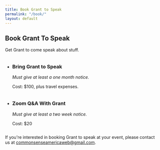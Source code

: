```yaml
---
title: Book Grant to Speak
permalink: "/book/"
layout: default
---
```


<div class="topnav-spacer"></div>
<div class="index-sections content section">
  <h2 class="red-header">Book Grant To Speak</h2>
  <p>Get Grant to come speak about stuff.</p>
  <ul class="post-list" style="display: flex;justify-content: space-between;flex-wrap:wrap">
    <li class="post">
      <h3>Bring Grant to Speak</h3>
      <p><em>Must give at least a one month notice.</em></p>
      <p>Cost: $100, plus travel expenses.</p>
    </li>
    <li class="post">
      <h3>Zoom Q&A With Grant</h3>
      <p><em>Must give at least a two week notice.</em></p>
      <p>Cost: $20</p>
    </li>
  </ul>
  <p>If you're interested in booking Grant to speak at your event, please contact us at <a target="_blank" href="mailto:commonsenseamericaweb@gmail.com">commonsenseamericaweb@gmail.com</a>.</p>
</div>